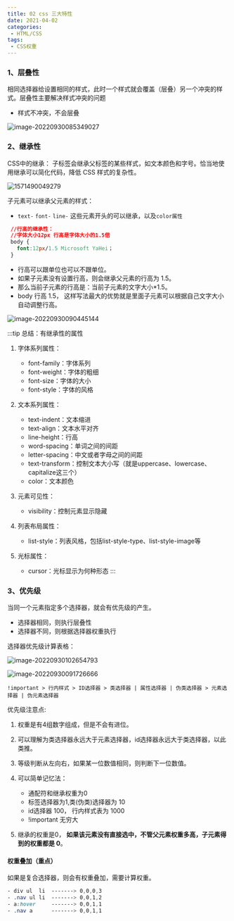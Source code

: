 ```yaml
---
title: 02 css 三大特性
date: 2021-04-02
categories: 
 - HTML/CSS
tags:
 - CSS权重
---
```


### 1、层叠性

相同选择器给设置相同的样式，此时一个样式就会覆盖（层叠）另一个冲突的样式。层叠性主要解决样式冲突的问题

- 样式不冲突，不会层叠

![image-20220930085349027](https://could-img.oss-cn-hangzhou.aliyuncs.com/202209301019278.png)

### 2、继承性

CSS中的继承： 子标签会继承父标签的某些样式，如文本颜色和字号。恰当地使用继承可以简化代码，降低 CSS 样式的复杂性。

![1571490049279](https://could-img.oss-cn-hangzhou.aliyuncs.com/202209301019158.png)



子元素可以继承父元素的样式：
- `text-` `font-` `line-` 这些元素开头的可以继承，以及`color属性`

```css
 //行高的继承性：
 //字体大小12px 行高是字体大小的1.5倍
 body {
   font:12px/1.5 Microsoft YaHei；
 }
```

- 行高可以跟单位也可以不跟单位。
- 如果子元素没有设置行高，则会继承父元素的行高为 1.5。
- 那么当前子元素的行高是：当前子元素的文字大小*1.5。
- body 行高 1.5， 这样写法最大的优势就是里面子元素可以根据自己文字大小自动调整行高。

![image-20220930090445144](https://could-img.oss-cn-hangzhou.aliyuncs.com/202209301019566.png)

:::tip 总结：有继承性的属性

1. 字体系列属性：

    - font-family：字体系列
    - font-weight：字体的粗细
    - font-size：字体的大小
    - font-style：字体的风格

2. 文本系列属性：
    - text-indent：文本缩进
    - text-align：文本水平对齐
    - line-height：行高
    - word-spacing：单词之间的间距
    - letter-spacing：中文或者字母之间的间距
    - text-transform：控制文本大小写（就是uppercase、lowercase、capitalize这三个）
    - color：文本颜色

3. 元素可见性：
    - visibility：控制元素显示隐藏


4. 列表布局属性：
    - list-style：列表风格，包括list-style-type、list-style-image等

5. 光标属性：

    - cursor：光标显示为何种形态
:::

### 3、优先级

当同一个元素指定多个选择器，就会有优先级的产生。

- 选择器相同，则执行层叠性
- 选择器不同，则根据选择器权重执行

选择器优先级计算表格：

![image-20220930102654793](https://could-img.oss-cn-hangzhou.aliyuncs.com/202209301026998.png)

![image-20220930091726666](https://could-img.oss-cn-hangzhou.aliyuncs.com/202209301020058.png)

    !important > 行内样式 > ID选择器 > 类选择器 | 属性选择器 | 伪类选择器 > 元素选择器 | 伪元素选择器

优先级注意点:

1. 权重是有4组数字组成，但是不会有进位。

2. 可以理解为类选择器永远大于元素选择器，id选择器永远大于类选择器，以此类推。

3. 等级判断从左向右，如果某一位数值相同，则判断下一位数值。

4. 可以简单记忆法：  

   - 通配符和继承权重为0
   - 标签选择器为1,类(伪类)选择器为 10
   - id选择器 100， 行内样式表为 1000
   - !important 无穷大

5. 继承的权重是0， **如果该元素没有直接选中，不管父元素权重多高，子元素得到的权重都是 0**。

   

####   权重叠加（重点）

如果是复合选择器，则会有权重叠加，需要计算权重。

```css
- div ul  li  -------> 0,0,0,3
- .nav ul li  -------> 0,0,1,2
- a:hover     -------> 0,0,1,1
- .nav a      -------> 0,0,1,1
```
